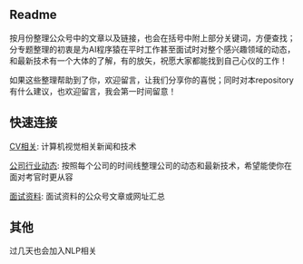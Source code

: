 ## Readme

按月份整理公众号中的文章以及链接，也会在括号中附上部分关键词，方便查找；分专题整理的初衷是为AI程序猿在平时工作甚至面试时对整个感兴趣领域的动态，和最新技术有一个大体的了解，有的放矢，祝愿大家都能找到自己心仪的工作！

如果这些整理帮助到了你，欢迎留言，让我们分享你的喜悦；同时对本repository有什么建议，也欢迎留言，我会第一时间留意！

## 快速连接

[CV相关](https://github.com/SifanSong/DL-New-Articles-Chinese/blob/master/CV%E7%9B%B8%E5%85%B3.md): 计算机视觉相关新闻和技术

[公司行业动态](https://github.com/SifanSong/DL-New-Articles-Chinese/blob/master/%E5%85%AC%E5%8F%B8%E8%A1%8C%E4%B8%9A%E5%8A%A8%E6%80%81.md): 按照每个公司的时间线整理公司的动态和最新技术，希望能使你在面对考官时更从容

[面试资料](https://github.com/SifanSong/DL-New-Articles-Chinese/blob/master/%E9%9D%A2%E8%AF%95%E8%B5%84%E6%96%99.md): 面试资料的公众号文章或网址汇总

## 其他

过几天也会加入NLP相关
